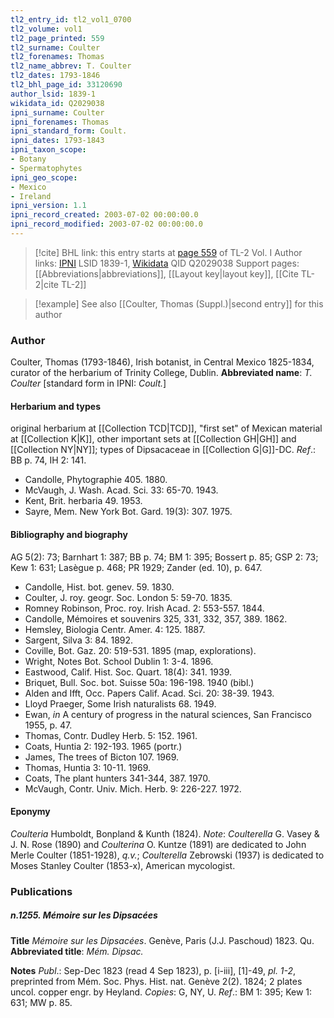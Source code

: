 ```yaml
---
tl2_entry_id: tl2_vol1_0700
tl2_volume: vol1
tl2_page_printed: 559
tl2_surname: Coulter
tl2_forenames: Thomas
tl2_name_abbrev: T. Coulter
tl2_dates: 1793-1846
tl2_bhl_page_id: 33120690
author_lsid: 1839-1
wikidata_id: Q2029038
ipni_surname: Coulter
ipni_forenames: Thomas
ipni_standard_form: Coult.
ipni_dates: 1793-1843
ipni_taxon_scope: 
- Botany
- Spermatophytes
ipni_geo_scope: 
- Mexico
- Ireland
ipni_version: 1.1
ipni_record_created: 2003-07-02 00:00:00.0
ipni_record_modified: 2003-07-02 00:00:00.0
---
```


> [!cite] BHL link: this entry starts at [page 559](https://www.biodiversitylibrary.org/page/33120690) of TL-2 Vol. I
> Author links: [IPNI](https://www.ipni.org/a/1839-1) LSID 1839-1, [Wikidata](https://www.wikidata.org/wiki/Q2029038) QID Q2029038
> Support pages: [[Abbreviations|abbreviations]], [[Layout key|layout key]], [[Cite TL-2|cite TL-2]]

> [!example] See also [[Coulter, Thomas (Suppl.)|second entry]] for this author

### Author

Coulter, Thomas (1793-1846), Irish botanist, in Central Mexico 1825-1834, curator of the herbarium of Trinity College, Dublin. 
**Abbreviated name**: *T. Coulter* \[standard form in IPNI: *Coult.*\]

#### Herbarium and types

original herbarium at [[Collection TCD|TCD]], "first set" of Mexican material at [[Collection K|K]], other important sets at [[Collection GH|GH]] and [[Collection NY|NY]]; types of Dipsacaceae in [[Collection G|G]]-DC.
*Ref*.: BB p. 74, IH 2: 141.
- Candolle, Phytographie 405. 1880.
- McVaugh, J. Wash. Acad. Sci. 33: 65-70. 1943.
- Kent, Brit. herbaria 49. 1953.
- Sayre, Mem. New York Bot. Gard. 19(3): 307. 1975.

#### Bibliography and biography

AG 5(2): 73; Barnhart 1: 387; BB p. 74; BM 1: 395; Bossert p. 85; GSP 2: 73; Kew 1: 631; Lasègue p. 468; PR 1929; Zander (ed. 10), p. 647.
- Candolle, Hist. bot. genev. 59. 1830.
- Coulter, J. roy. geogr. Soc. London 5: 59-70. 1835.
- Romney Robinson, Proc. roy. Irish Acad. 2: 553-557. 1844.
- Candolle, Mémoires et souvenirs 325, 331, 332, 357, 389. 1862.
- Hemsley, Biologia Centr. Amer. 4: 125. 1887.
- Sargent, Silva 3: 84. 1892.
- Coville, Bot. Gaz. 20: 519-531. 1895 (map, explorations).
- Wright, Notes Bot. School Dublin 1: 3-4. 1896.
- Eastwood, Calif. Hist. Soc. Quart. 18(4): 341. 1939.
- Briquet, Bull. Soc. bot. Suisse 50a: 196-198. 1940 (bibl.)
- Alden and Ifft, Occ. Papers Calif. Acad. Sci. 20: 38-39. 1943.
- Lloyd Praeger, Some Irish naturalists 68. 1949.
- Ewan, *in* A century of progress in the natural sciences, San Francisco 1955, p. 47.
- Thomas, Contr. Dudley Herb. 5: 152. 1961.
- Coats, Huntia 2: 192-193. 1965 (portr.)
- James, The trees of Bicton 107. 1969.
- Thomas, Huntia 3: 10-11. 1969.
- Coats, The plant hunters 341-344, 387. 1970.
- McVaugh, Contr. Univ. Mich. Herb. 9: 226-227. 1972.

#### Eponymy

*Coulteria* Humboldt, Bonpland & Kunth (1824). *Note*: *Coulterella* G. Vasey & J. N. Rose (1890) and *Coulterina* O. Kuntze (1891) are dedicated to John Merle Coulter (1851-1928), *q.v.*; *Coulterella* Zebrowski (1937) is dedicated to Moses Stanley Coulter (1853-x), American mycologist.

### Publications

##### n.1255. Mémoire sur les Dipsacées

**Title**
*Mémoire sur les Dipsacées*. Genève, Paris (J.J. Paschoud) 1823. Qu.
**Abbreviated title**: *Mém. Dipsac.*

**Notes**
*Publ*.: Sep-Dec 1823 (read 4 Sep 1823), p. \[i-iii\], \[1\]-49, *pl. 1-2*, preprinted from Mém. Soc. Phys. Hist. nat. Genève 2(2). 1824; 2 plates uncol. copper engr. by Heyland.
*Copies*: G, NY, U.
*Ref*.: BM 1: 395; Kew 1: 631; MW p. 85.

